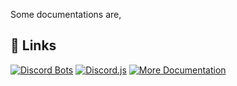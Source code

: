 Some documentations are,
## 🔗 Links
[![Discord Bots](https://discord.com/developers/applications)](https://discord.com/)
[![Discord.js](https://discord.js.org/docs/packages/discord.js/14.17.2)]()
[![More Documentation](https://discord.com/developers/docs/events/gateway#list-of-intents)]()
